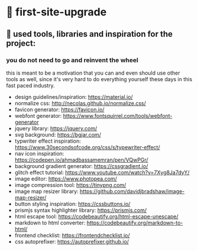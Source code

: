 # :crystal_ball: first-site-upgrade



## :toolbox: used tools, libraries and inspiration for the project:
### you do not need to go and reinvent the wheel
this is meant to be a motivation that you can and even should use other tools as well, since it's very hard to do everything yourself these days in this fast paced industry.
- design guidelines/inspiration: https://material.io/
- normalize css: http://necolas.github.io/normalize.css/
- favicon generator: https://favicon.io/
- webfont generator: https://www.fontsquirrel.com/tools/webfont-generator
- jquery library: https://jquery.com/
- svg background: https://bgjar.com/
- typwriter effect inspiration: https://www.30secondsofcode.org/css/s/typewriter-effect/
- nav icon inspiration: https://codepen.io/ahmadbassamemran/pen/VQwPGr/
- background gradient generator: https://cssgradient.io/
- glitch effect tutorial: https://www.youtube.com/watch?v=7Xyg8Ja7dyY/
- image editor: https://www.photopea.com/
- image compression tool: https://tinypng.com/
- image map resizer library: https://github.com/davidjbradshaw/image-map-resizer/
- button styling inspiration: https://cssbuttons.io/
- prismjs syntax highlighter library: https://prismjs.com/
- html escape tool: https://codebeautify.org/html-escape-unescape/
- markdown to html converter: https://codebeautify.org/markdown-to-html/
- frontend checklist: https://frontendchecklist.io/
- css autoprefixer: https://autoprefixer.github.io/